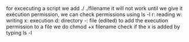 for excecuting a script we add ./<filename>
./filename
it will not work until we give it exécution permission, we can check permissions using ls -l
r: reading
w: writing
x: execution
d: directory
-: file (edited)
to add the execution permission to a file we do
chmod +x filename
check if the x is added by typing ls -l
